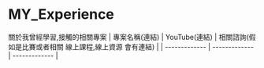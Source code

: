 # MY_Experience
關於我曾經學習,接觸的相關專案
| 專案名稱(連結) | YouTube(連結) | 相關諮詢(假如是比賽或者相關 線上課程,線上資源 會有連結) |
| ------------- | ------------- | ------------- |

